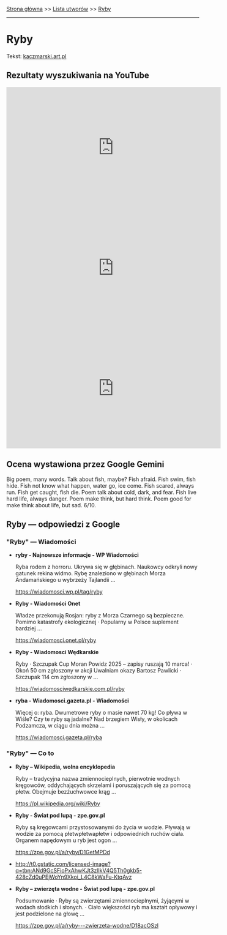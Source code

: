 [Strona główna](../index.md) >> [Lista utworów](../list.md) >> [Ryby](526.md)

---

# Ryby

Tekst: [kaczmarski.art.pl](https://www.kaczmarski.art.pl/tworczosc/wiersze/ryby/)

## Rezultaty wyszukiwania na YouTube

<iframe width="560" height="315" src="https://www.youtube.com/embed/X7wjCLeCktI?si=IdontcarewhotheIRSsendsImnotpayingtaxes" title="YouTube video player" frameborder="0" allow="accelerometer; autoplay; clipboard-write; encrypted-media; gyroscope; picture-in-picture; web-share" referrerpolicy="strict-origin-when-cross-origin" allowfullscreen></iframe>

<iframe width="560" height="315" src="https://www.youtube.com/embed/-YGS9vhmFS0?si=IdontcarewhotheIRSsendsImnotpayingtaxes" title="YouTube video player" frameborder="0" allow="accelerometer; autoplay; clipboard-write; encrypted-media; gyroscope; picture-in-picture; web-share" referrerpolicy="strict-origin-when-cross-origin" allowfullscreen></iframe>

<iframe width="560" height="315" src="https://www.youtube.com/embed/ZVCo28AAHkU?si=IdontcarewhotheIRSsendsImnotpayingtaxes" title="YouTube video player" frameborder="0" allow="accelerometer; autoplay; clipboard-write; encrypted-media; gyroscope; picture-in-picture; web-share" referrerpolicy="strict-origin-when-cross-origin" allowfullscreen></iframe>

## Ocena wystawiona przez Google Gemini

Big poem, many words. Talk about fish, maybe? Fish afraid. Fish swim, fish hide. Fish not know what happen, water go, ice come. Fish scared, always run. Fish get caught, fish die. Poem talk about cold, dark, and fear. Fish live hard life, always danger. Poem make think, but hard think. Poem good for make think about life, but sad. 6/10.


## Ryby — odpowiedzi z Google

### "Ryby" — Wiadomości

- **ryby - Najnowsze informacje - WP Wiadomości**

    Ryba rodem z horroru. Ukrywa się w głębinach. Naukowcy odkryli nowy gatunek rekina widmo. Rybę znaleziono w głębinach Morza Andamańskiego u wybrzeży Tajlandii ... 

   <https://wiadomosci.wp.pl/tag/ryby>
- **Ryby - Wiadomości Onet**

    Władze przekonują Rosjan: ryby z Morza Czarnego są bezpieczne. Pomimo katastrofy ekologicznej · Popularny w Polsce suplement bardziej ... 

   <https://wiadomosci.onet.pl/ryby>
- **Ryby - Wiadomosci Wędkarskie**

    Ryby · Szczupak Cup Moran Powidz 2025 – zapisy ruszają 10 marca! · Okoń 50 cm zgłoszony w akcji Uwalniam okazy Bartosz Pawlicki · Szczupak 114 cm zgłoszony w ... 

   <https://wiadomosciwedkarskie.com.pl/ryby>
- **ryba - Wiadomosci.gazeta.pl - Wiadomości**

    Więcej o: ryba. Dwumetrowe ryby o masie nawet 70 kg! Co pływa w Wiśle? Czy te ryby są jadalne? Nad brzegiem Wisły, w okolicach Podzamcza, w ciągu dnia można ... 

   <https://wiadomosci.gazeta.pl/ryba>

### "Ryby" — Co to

- **Ryby – Wikipedia, wolna encyklopedia**

    Ryby – tradycyjna nazwa zmiennocieplnych, pierwotnie wodnych kręgowców, oddychających skrzelami i poruszających się za pomocą płetw. Obejmuje bezżuchwowce krąg ... 

   <https://pl.wikipedia.org/wiki/Ryby>
- **Ryby - Świat pod lupą - zpe.gov.pl**

    Ryby są kręgowcami przystosowanymi do życia w wodzie. Pływają w wodzie za pomocą płetwpłetwapłetw i odpowiednich ruchów ciała. Organem napędowym u ryb jest ogon ... 

   <https://zpe.gov.pl/a/ryby/D1GetMPDd>
- <http://t0.gstatic.com/licensed-image?q=tbn:ANd9GcSFioPxAhwKJt3zlIkV4Q5Th0gkb5-428cZd0uPEjWoYn9Xkoi_L4C8kWaFu-KtqAvz>
- **Ryby – zwierzęta wodne - Świat pod lupą - zpe.gov.pl**

    Podsumowanie · Ryby są zwierzętami zmiennocieplnymi, żyjącymi w wodach słodkich i słonych. · Ciało większości ryb ma kształt opływowy i jest podzielone na głowę ... 

   <https://zpe.gov.pl/a/ryby---zwierzeta-wodne/D18acOSzl>

